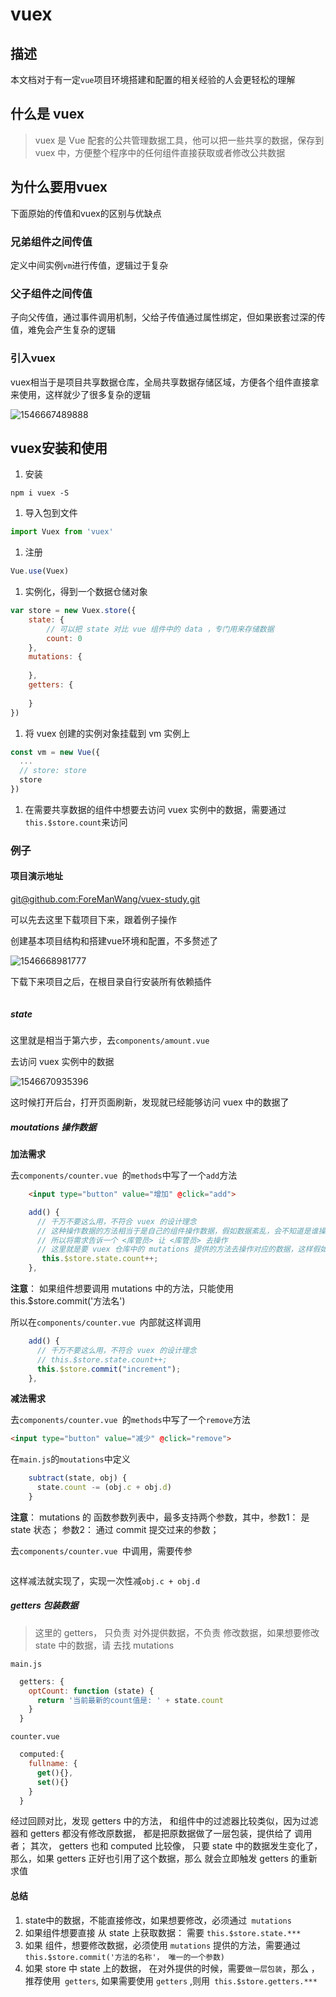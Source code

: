 # vuex

## 描述

本文档对于有一定`vue`项目环境搭建和配置的相关经验的人会更轻松的理解

## 什么是 vuex

> vuex 是 Vue 配套的公共管理数据工具，他可以把一些共享的数据，保存到 vuex 中，方便整个程序中的任何组件直接获取或者修改公共数据

## 为什么要用vuex

下面原始的传值和vuex的区别与优缺点

### 兄弟组件之间传值

定义中间实例`vm`进行传值，逻辑过于复杂

### 父子组件之间传值

子向父传值，通过事件调用机制，父给子传值通过属性绑定，但如果嵌套过深的传值，难免会产生复杂的逻辑

### 引入vuex

vuex相当于是项目共享数据仓库，全局共享数据存储区域，方便各个组件直接拿来使用，这样就少了很多复杂的逻辑

![1546667489888](C:\Users\wanggongtou\Desktop\myHexoBlog\source\_posts\assets\1546667489888.png)

## vuex安装和使用

1. 安装

```shell
npm i vuex -S
```

1. 导入包到文件

```javascript
import Vuex from 'vuex'
```

1. 注册

```javascript
Vue.use(Vuex)
```

1. 实例化，得到一个数据仓储对象

```javascript
var store = new Vuex.store({
    state: {
        // 可以把 state 对比 vue 组件中的 data ，专门用来存储数据
        count: 0
    },
    mutations: {
        
    },
    getters: {
        
    }
})
```

1. 将 vuex 创建的实例对象挂载到 vm 实例上

```javascript
const vm = new Vue({
  ...
  // store: store 
  store
})
```

1. 在需要共享数据的组件中想要去访问 vuex 实例中的数据，需要通过`this.$store.count`来访问

### 例子

#### 项目演示地址

[git@github.com:ForeManWang/vuex-study.git](git@github.com:ForeManWang/vuex-study.git)

可以先去这里下载项目下来，跟着例子操作

创建基本项目结构和搭建vue环境和配置，不多赘述了

![1546668981777](C:\Users\wanggongtou\Desktop\myHexoBlog\source\_posts\assets\1546668981777.png)

下载下来项目之后，在根目录自行安装所有依赖插件

```javascript

```

##### state

这里就是相当于第六步，去`components/amount.vue`

去访问 vuex 实例中的数据

![1546670935396](C:\Users\wanggongtou\Desktop\myHexoBlog\source\_posts\vue-vuex\1546670935396.png)

这时候打开后台，打开页面刷新，发现就已经能够访问 vuex 中的数据了

##### moutations 操作数据

**加法需求**

去`components/counter.vue `的`methods`中写了一个`add`方法

```html
    <input type="button" value="增加" @click="add">
```



```javascript
    add() {
      // 千万不要这么用，不符合 vuex 的设计理念
      // 这种操作数据的方法相当于是自己的组件操作数据，假如数据紊乱，会不知道是谁操作的数据导致了数据紊乱，所以不利于后期维护
      // 所以将需求告诉一个 <库管员> 让 <库管员> 去操作
      // 这里就是要 vuex 仓库中的 mutations 提供的方法去操作对应的数据，这样假如维护中出现数据紊乱的情况，可以快速定位错误的原因，利于后期维护
       this.$store.state.count++;  
    },
```

**注意**： 如果组件想要调用 mutations 中的方法，只能使用 this.$store.commit('方法名')

所以在`components/counter.vue `内部就这样调用

```javascript
    add() {
      // 千万不要这么用，不符合 vuex 的设计理念
      // this.$store.state.count++;
      this.$store.commit("increment");
    },
```

**减法需求**

去`components/counter.vue `的`methods`中写了一个`remove`方法

```html
<input type="button" value="减少" @click="remove">
```

在`main.js`的`moutations`中定义

```javascript
    subtract(state, obj) {
      state.count -= (obj.c + obj.d)
    }
```

**注意**： mutations 的 函数参数列表中，最多支持两个参数，其中，参数1： 是 state 状态； 参数2： 通过 commit 提交过来的参数；

去`components/counter.vue `中调用，需要传参

```javascript

```

这样减法就实现了，实现一次性减`obj.c + obj.d`

##### getters 包装数据

> 这里的 getters， 只负责 对外提供数据，不负责 修改数据，如果想要修改 state 中的数据，请 去找 mutations

`main.js`

```javascript
  getters: {
    optCount: function (state) {
      return '当前最新的count值是: ' + state.count
    }
  }
```

`counter.vue`

```javascript
  computed:{
    fullname: {
      get(){},
      set(){}
    }
  }
```

经过回顾对比，发现 getters 中的方法， 和组件中的过滤器比较类似，因为过滤器和 getters 都没有修改原数据， 都是把原数据做了一层包装，提供给了 调用者；
其次， getters 也和 computed 比较像， 只要 state 中的数据发生变化了，那么，如果 getters 正好也引用了这个数据，那么 就会立即触发 getters 的重新求值

#### 总结

1. state中的数据，不能直接修改，如果想要修改，必须通过` mutations`
2. 如果组件想要直接 从 state 上获取数据： 需要 `this.$store.state.***`
3. 如果 组件，想要修改数据，必须使用 `mutations` 提供的方法，需要通过 `this.$store.commit('方法的名称'， 唯一的一个参数)`
4. 如果 store 中 state 上的数据， 在对外提供的时候，需要`做一层包装`，那么 ，推荐使用` getters`, 如果需要使用 `getters` ,则用` this.$store.getters.***`